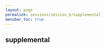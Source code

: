 ```yaml
---
layout: page
permalink: sessions/session_6/supplemental
menubar_toc: true
---
```



## supplemental

